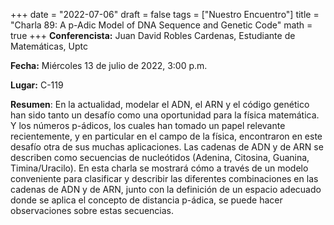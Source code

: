 +++
date  = "2022-07-06"
draft = false
tags  = ["Nuestro Encuentro"]
title = "Charla 89: A p-Adic Model of DNA Sequence and Genetic Code"
math  = true
+++
**Conferencista:**  Juan David Robles Cardenas, Estudiante de Matemáticas, Uptc

**Fecha:** Miércoles 13 de julio de 2022, 3:00 p.m.

**Lugar:** C-119 

**Resumen**:  En la actualidad, modelar el ADN, el ARN y el código genético han sido tanto un desafío como una oportunidad para la física matemática. Y los números p-ádicos, los cuales han tomado un papel relevante recientemente, y en particular en el campo de la física, encontraron en este desafío otra de sus muchas aplicaciones. Las cadenas de ADN y de ARN se describen como secuencias de nucleótidos (Adenina, Citosina, Guanina, Timina/Uracilo). En esta charla se mostrará cómo a través de un modelo conveniente para clasificar y describir las diferentes combinaciones en las cadenas de ADN y de ARN, junto con la definición de un espacio adecuado donde se aplica el concepto de distancia p-ádica, se puede hacer observaciones sobre estas secuencias.


